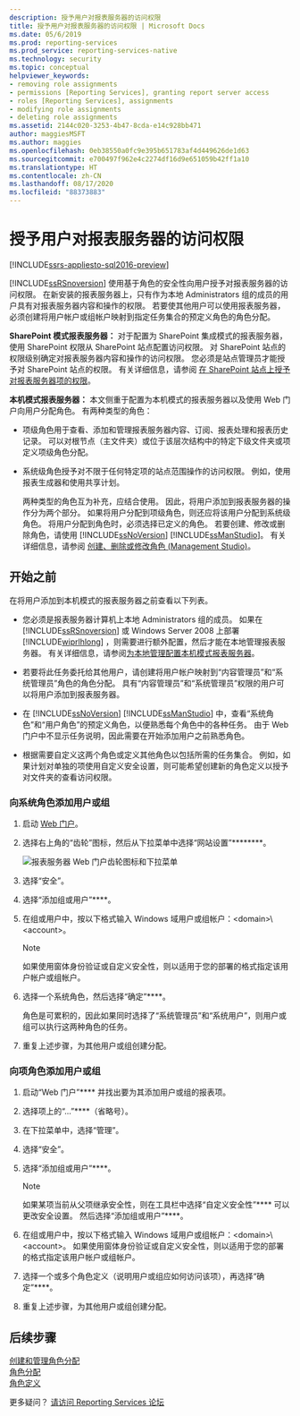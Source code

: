 ```yaml
---
description: 授予用户对报表服务器的访问权限
title: 授予用户对报表服务器的访问权限 | Microsoft Docs
ms.date: 05/6/2019
ms.prod: reporting-services
ms.prod_service: reporting-services-native
ms.technology: security
ms.topic: conceptual
helpviewer_keywords:
- removing role assignments
- permissions [Reporting Services], granting report server access
- roles [Reporting Services], assignments
- modifying role assignments
- deleting role assignments
ms.assetid: 2144c020-3253-4b47-8cda-e14c928bb471
author: maggiesMSFT
ms.author: maggies
ms.openlocfilehash: 0eb38550a0fc9e395b651783af4d449626de1d63
ms.sourcegitcommit: e700497f962e4c2274df16d9e651059b42ff1a10
ms.translationtype: HT
ms.contentlocale: zh-CN
ms.lasthandoff: 08/17/2020
ms.locfileid: "88373883"
---
```

# <a name="grant-user-access-to-a-report-server"></a>授予用户对报表服务器的访问权限

[!INCLUDE[ssrs-appliesto-sql2016-preview](../../includes/ssrs-appliesto-sql2016-preview.md)]

[!INCLUDE[ssRSnoversion](../../includes/ssrsnoversion-md.md)] 使用基于角色的安全性向用户授予对报表服务器的访问权限。 在新安装的报表服务器上，只有作为本地 Administrators 组的成员的用户具有对报表服务器内容和操作的权限。 若要使其他用户可以使用报表服务器，必须创建将用户帐户或组帐户映射到指定任务集合的预定义角色的角色分配。

 **SharePoint 模式报表服务器：** 对于配置为 SharePoint 集成模式的报表服务器，使用 SharePoint 权限从 SharePoint 站点配置访问权限。 对 SharePoint 站点的权限级别确定对报表服务器内容和操作的访问权限。 您必须是站点管理员才能授予对 SharePoint 站点的权限。 有关详细信息，请参阅 [在 SharePoint 站点上授予对报表服务器项的权限](../../reporting-services/security/granting-permissions-on-report-server-items-on-a-sharepoint-site.md)。

 **本机模式报表服务器：** 本文侧重于配置为本机模式的报表服务器以及使用 Web 门户向用户分配角色。 有两种类型的角色：

- 项级角色用于查看、添加和管理报表服务器内容、订阅、报表处理和报表历史记录。 可以对根节点（主文件夹）或位于该层次结构中的特定下级文件夹或项定义项级角色分配。

- 系统级角色授予对不限于任何特定项的站点范围操作的访问权限。 例如，使用报表生成器和使用共享计划。

    两种类型的角色互为补充，应结合使用。 因此，将用户添加到报表服务器的操作分为两个部分。 如果将用户分配到项级角色，则还应将该用户分配到系统级角色。 将用户分配到角色时，必须选择已定义的角色。 若要创建、修改或删除角色，请使用 [!INCLUDE[ssNoVersion](../../includes/ssnoversion-md.md)] [!INCLUDE[ssManStudio](../../includes/ssmanstudio-md.md)]。 有关详细信息，请参阅 [创建、删除或修改角色 (Management Studio)](../../reporting-services/security/role-definitions-create-delete-or-modify.md)。

## <a name="before-you-start"></a>开始之前

在将用户添加到本机模式的报表服务器之前查看以下列表。

- 您必须是报表服务器计算机上本地 Administrators 组的成员。 如果在 [!INCLUDE[ssRSnoversion](../../includes/ssrsnoversion-md.md)] 或 Windows Server 2008 上部署 [!INCLUDE[wiprlhlong](../../includes/wiprlhlong-md.md)] ，则需要进行额外配置，然后才能在本地管理报表服务器。 有关详细信息，请参阅[为本地管理配置本机模式报表服务器](../../reporting-services/report-server/configure-a-native-mode-report-server-for-local-administration-ssrs.md)。

- 若要将此任务委托给其他用户，请创建将用户帐户映射到“内容管理员”和“系统管理员”角色的角色分配。 具有“内容管理员”和“系统管理员”权限的用户可以将用户添加到报表服务器。

- 在 [!INCLUDE[ssNoVersion](../../includes/ssnoversion-md.md)] [!INCLUDE[ssManStudio](../../includes/ssmanstudio-md.md)] 中，查看“系统角色”和“用户角色”的预定义角色，以便熟悉每个角色中的各种任务。 由于 Web 门户中不显示任务说明，因此需要在开始添加用户之前熟悉角色。

- 根据需要自定义这两个角色或定义其他角色以包括所需的任务集合。 例如，如果计划对单独的项使用自定义安全设置，则可能希望创建新的角色定义以授予对文件夹的查看访问权限。

### <a name="to-add-a-user-or-group-to-a-system-role"></a>向系统角色添加用户或组

1. 启动 [Web 门户](../web-portal-ssrs-native-mode.md)。

2. 选择右上角的“齿轮”图标，然后从下拉菜单中选择“网站设置”********。

    ![报表服务器 Web 门户齿轮图标和下拉菜单](../../reporting-services/security/media/settings-icon-and-menu.png)

3. 选择“安全”。

4. 选择“添加组或用户”****。

5. 在组或用户中，按以下格式输入 Windows 域用户或组帐户：\<domain>\\<account\>。

    > [!NOTE]
    > 如果使用窗体身份验证或自定义安全性，则以适用于您的部署的格式指定该用户帐户或组帐户。

6. 选择一个系统角色，然后选择“确定”****。

    角色是可累积的，因此如果同时选择了“系统管理员”和“系统用户”，则用户或组可以执行这两种角色的任务。

7. 重复上述步骤，为其他用户或组创建分配。

### <a name="to-add-a-user-or-group-to-an-item-role"></a>向项角色添加用户或组

1. 启动“Web 门户”**** 并找出要为其添加用户或组的报表项。

2. 选择项上的“...”****（省略号）。

3. 在下拉菜单中，选择“管理”。

4. 选择“安全”。

5. 选择“添加组或用户”****。

    > [!NOTE]
    > 如果某项当前从父项继承安全性，则在工具栏中选择“自定义安全性”**** 可以更改安全设置。 然后选择“添加组或用户”****。

6. 在组或用户中，按以下格式输入 Windows 域用户或组帐户：\<domain>\\<account\>。 如果使用窗体身份验证或自定义安全性，则以适用于您的部署的格式指定该用户帐户或组帐户。

7. 选择一个或多个角色定义（说明用户或组应如何访问该项），再选择“确定”****。

8. 重复上述步骤，为其他用户或组创建分配。

## <a name="next-steps"></a>后续步骤

[创建和管理角色分配](../../reporting-services/security/create-and-manage-role-assignments.md)  
[角色分配](../../reporting-services/security/role-assignments.md)  
[角色定义](../../reporting-services/security/role-definitions.md)  

更多疑问？ [请访问 Reporting Services 论坛](https://go.microsoft.com/fwlink/?LinkId=620231)
